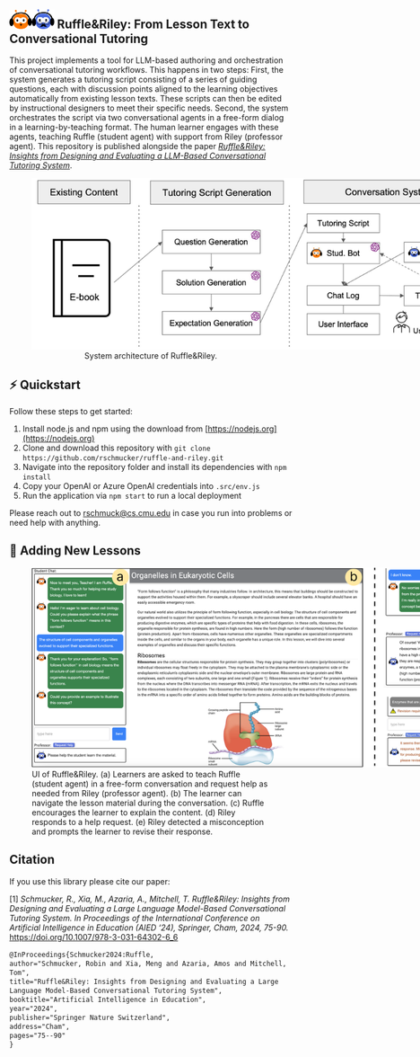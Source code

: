 ## <img src="misc/student.svg" width="40"><img src="misc/prof.svg" width="40"> Ruffle&Riley: From Lesson Text to Conversational Tutoring

This project implements a tool for LLM-based authoring and orchestration of conversational tutoring workflows. This happens in two steps: First, the system generates a tutoring script consisting of a series of guiding questions, each with discussion points aligned to the learning objectives automatically from existing lesson texts. These scripts can then be edited by instructional designers to meet their specific needs. Second, the system orchestrates the script via two conversational agents in a free-form dialog in a learning-by-teaching format. The human learner engages with these agents, teaching Ruffle (student agent) with support from Riley (professor agent). This repository is published alongside the paper [*Ruffle&Riley: Insights from Designing and Evaluating a LLM-Based Conversational Tutoring System*](https://doi.org/10.1007/978-3-031-64302-6_6).

<div align="center">
<figure>
  <img
    src="misc/system_architecture.jpg"
    alt="System architecture of Ruffle&Riley."
    style="max-width: 800px; height: auto;">
  <figcaption>System architecture of Ruffle&Riley.</figcaption>
</figure>
</div>


## :zap: Quickstart

Follow these steps to get started:

1. Install node.js and npm using the download from [https://nodejs.org](https://nodejs.org)
2. Clone and download this repository with `git clone https://github.com/rschmucker/ruffle-and-riley.git`
3. Navigate into the repository folder and install its dependencies with `npm install`
4. Copy your OpenAI or Azure OpenAI credentials into `.src/env.js`
5. Run the application via `npm start` to run a local deployment

Please reach out to [rschmuck@cs.cmu.edu](mailto:rschmuck@cs.cmu.edu) in case you run into problems or need help with anything.


## :pencil: Adding New Lessons

<figure>
  <img
    src="misc/UI.png"
    alt="UI of Ruffle&Riley."
    style="max-width: 800px; height: auto;">
  <figcaption>UI of Ruffle&Riley. (a) Learners are asked to teach Ruffle (student agent) in a free-form conversation and request help as needed from Riley (professor agent). (b) The learner can navigate the lesson material during the conversation. (c) Ruffle encourages the learner to explain the content. (d) Riley responds to a help request. (e) Riley detected a misconception and prompts the learner to revise their response.</figcaption>
</figure>



## Citation

If you use this library please cite our paper:

[1] *Schmucker, R., Xia, M., Azaria, A., Mitchell, T. Ruffle&Riley: Insights from Designing and Evaluating a Large Language Model-Based Conversational Tutoring System. In Proceedings of the International Conference on Artificial Intelligence in Education (AIED ‘24), Springer, Cham, 2024, 75-90.* https://doi.org/10.1007/978-3-031-64302-6_6

```
@InProceedings{Schmucker2024:Ruffle,
author="Schmucker, Robin and Xia, Meng and Azaria, Amos and Mitchell, Tom",
title="Ruffle&Riley: Insights from Designing and Evaluating a Large Language Model-Based Conversational Tutoring System",
booktitle="Artificial Intelligence in Education",
year="2024",
publisher="Springer Nature Switzerland",
address="Cham",
pages="75--90"
}
```
